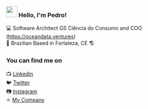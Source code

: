 ### <img src="https://media.giphy.com/media/hvRJCLFzcasrR4ia7z/giphy.gif" width="30px"> Hello, I'm Pedro!

💻 Software Architect GS Ciência do Consumo and COO (https://oceandata.ventures) <br>
🏡 Brazilian
Based in Fortaleza, CE  🌎

### You can find me on

📺 [Linkedin](https://www.linkedin.com/in/getderivedpedro/) <br>
🐦 [Twitter](https://twitter.com/anotherpedroo) <br>
📷 [Instagram](https://instagram.com/pedro.exs) <br>
⚛️ [My Company](https://easydados.com) <br>


